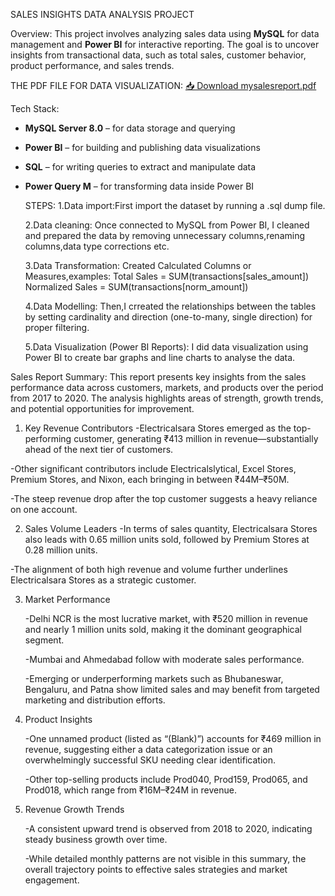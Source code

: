 SALES INSIGHTS DATA ANALYSIS PROJECT

 Overview:
This project involves analyzing sales data using **MySQL** for data management and **Power BI** for interactive reporting. The goal is to uncover insights from transactional data, such as total sales, customer behavior, product performance, and sales trends.

 THE PDF FILE FOR DATA VISUALIZATION:  [📥 Download mysalesreport.pdf](./mysalesreport.pdf)
 
Tech Stack:
- **MySQL Server 8.0** – for data storage and querying
- **Power BI** – for building and publishing data visualizations
- **SQL** – for writing queries to extract and manipulate data
- **Power Query M** – for transforming data inside Power BI

  STEPS:
  1.Data import:First import the dataset by running a .sql dump file.
  
  2.Data cleaning: Once connected to MySQL from Power BI, I cleaned and prepared the data by removing unnecessary columns,renaming columns,data type corrections etc.
  
  3.Data Transformation: Created Calculated Columns or Measures,examples: Total Sales = SUM(transactions[sales_amount])
                                                                          Normalized Sales = SUM(transactions[norm_amount])
  
  4.Data Modelling: Then,I crreated the relationships between the tables by setting cardinality and direction (one-to-many, single direction) for proper filtering.
  
  5.Data Visualization (Power BI Reports): I did data visualization using Power BI to create bar graphs and line charts to analyse the data.


Sales Report Summary:
This report presents key insights from the sales performance data across customers, markets, and products over the period from 2017 to 2020. The analysis highlights areas of strength, growth trends, and potential opportunities for improvement.

1. Key Revenue Contributors
  -Electricalsara Stores emerged as the top-performing customer, generating ₹413 million in revenue—substantially ahead of the next tier of customers.

  -Other significant contributors include Electricalslytical, Excel Stores, Premium Stores, and Nixon, each bringing in between ₹44M–₹50M.

  -The steep revenue drop after the top customer suggests a heavy reliance on one account.

2. Sales Volume Leaders
  -In terms of sales quantity, Electricalsara Stores also leads with 0.65 million units sold, followed by Premium Stores at 0.28 million units.

  -The alignment of both high revenue and volume further underlines Electricalsara Stores as a strategic customer.

3. Market Performance
   
   -Delhi NCR is the most lucrative market, with ₹520 million in revenue and nearly 1 million units sold, making it the dominant geographical segment.

   -Mumbai and Ahmedabad follow with moderate sales performance.

   -Emerging or underperforming markets such as Bhubaneswar, Bengaluru, and Patna show limited sales and may benefit from targeted marketing and distribution 
   efforts.

4. Product Insights
   
   -One unnamed product (listed as “(Blank)”) accounts for ₹469 million in revenue, suggesting either a data categorization issue or an overwhelmingly successful 
    SKU needing clear identification.

   -Other top-selling products include Prod040, Prod159, Prod065, and Prod018, which range from ₹16M–₹24M in revenue.

5. Revenue Growth Trends
    
   -A consistent upward trend is observed from 2018 to 2020, indicating steady business growth over time.

   -While detailed monthly patterns are not visible in this summary, the overall trajectory points to effective sales strategies and market engagement.
